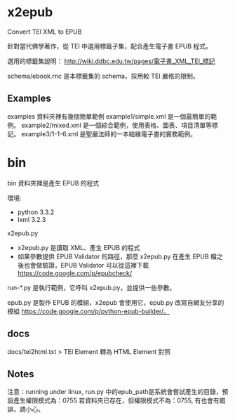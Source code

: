 x2epub
======

Convert TEI XML to EPUB

針對當代佛學著作，從 TEI 中選用標籤子集，配合產生電子書 EPUB 程式。

選用的標籤集說明：
http://wiki.ddbc.edu.tw/pages/電子書_XML_TEI_標記

schema/ebook.rnc 是本標籤集的 schema，採用較 TEI 嚴格的限制。


Examples
------------

examples 資料夾裡有幾個簡單範例
	example1/simple.xml 是一個最簡單的範例。
	example2/mixed.xml 是一個綜合範例，使用表格、圖表、項目清單等標記。
	example3/1-1-6.xml 是聖嚴法師的一本結緣電子書的實務範例。


bin
===

bin 資料夾裡是產生 EPUB 的程式

環境: 

* python 3.3.2
* lxml 3.2.3
	
x2epub.py

* x2epub.py 是讀取 XML、產生 EPUB 的程式
* 如果參數提供 EPUB Validator 的路徑，那麼 x2epub.py 在產生 EPUB 檔之後也會做驗證，EPUB Validator 可以從這裡下載 https://code.google.com/p/epubcheck/

run-*.py 是執行範例，它呼叫 x2epub.py，並提供一些參數。

epub.py 是製作 EPUB 的模組，x2epub 會使用它，epub.py 改寫自網友分享的模組 https://code.google.com/p/python-epub-builder/。


docs
------

docs/tei2html.txt
	> TEI Element 轉為 HTML Element 對照

Notes
-------

注意：running under linux, 
    run.py 中的epub_path是系統會嘗試產生的目錄，預設產生權限模式為：0755
    若資料夾已存在，但權限模式不為：0755, 有也會有錯誤，請小心。
